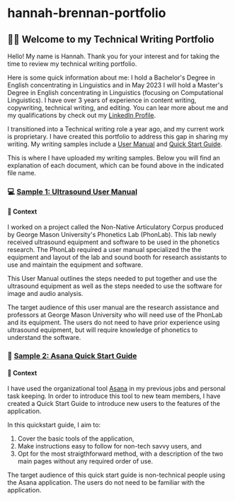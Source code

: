 # hannah-brennan-portfolio
## 👩‍💻 Welcome to my Technical Writing Portfolio
Hello! My name is Hannah. Thank you for your interest and for taking the time to review my technical writing portfolio.

Here is some quick information about me: I hold a Bachelor's Degree in English concentrating in Linguistics and in May 2023 I will hold a Master's Degree in English concentrating in Linguistics (focusing on Computational Linguistics). I have over 3 years of experience in content writing, copywriting, technical writing, and editing. You can lear more about me and my qualifications by check out my [LinkedIn Profile](https://www.linkedin.com/in/hannah-brennan-ba9562ab "Hannah Brennan LinkedIn").

I transitioned into a Technical writing role a year ago, and my current work is proprietary. I have created this portfolio to address this gap in sharing my writing. My writing samples include a [User Manual](https://github.com/hannahbrenn/hannah-brennan-portfolio#-sample-1-ultrasound-user-manual "Sample 1") and [Quick Start Guide](https://github.com/hannahbrenn/hannah-brennan-portfolio#iphone-sample-2-asana-quick-start-guide "Sample 2").

This is where I have uploaded my writing samples. Below you will find an explanation of each document, which can be found above in the indicated file name.

### 💻 [Sample 1: Ultrasound User Manual](https://github.com/hannahbrenn/hannah-brennan-portfolio/blob/main/Ultrasound_User_Manual.pdf "Ultrasound User Manual")
#### 📂 Context
I worked on a project called the Non-Native Articulatory Corpus produced by George Mason University's Phonetics Lab (PhonLab). This lab newly received ultrasound equipment and software to be used in the phonetics research. The PhonLab required a user manual specialized the the equipment and layout of the lab and sound booth for research assistants to use and maintain the equipment and software.

This User Manual outlines the steps needed to put together and use the ultrasound equipment as well as the steps needed to use the software for image and audio analysis.

The target audience of this user manual are the research assistance and professors at George Mason University who will need use of the PhonLab and its equipment. The users do not need to have prior experience using ultrasound equipment, but will require knowledge of phonetics to understand the software.

### :iphone: [Sample 2: Asana Quick Start Guide](https://github.com/hannahbrenn/hannah-brennan-portfolio/blob/main/Brennan_Asana_QuickStart_Guide.pdf "Asana Quick Start Guide")
#### :open_file_folder: Context
I have used the organizational tool [Asana](https://www.asana.com) in my previous jobs and personal task keeping. In order to introduce this tool to new team members, I have created a Quick Start Guide to introduce new users to the features of the application. 

In this quickstart guide, I aim to:
1. Cover the basic tools of the application,
2. Make instructions easy to follow for non-tech savvy users, and
3. Opt for the most straigthforward method, with a description of the two main pages without any required order of use.

The target audience of this quick start guide is non-technical people using the Asana application. The users do not need to be familiar with the application.
